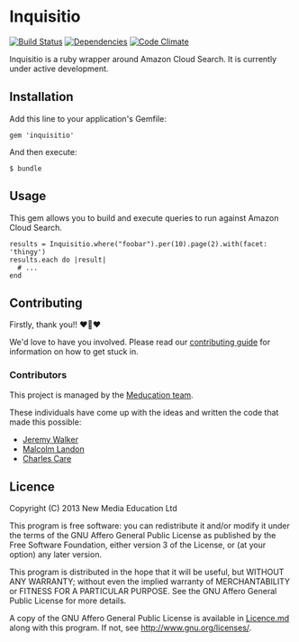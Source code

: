 # Inquisitio

[![Build Status](https://travis-ci.org/meducation/inquisitio.png)](https://travis-ci.org/meducation/inquisitio)
[![Dependencies](https://gemnasium.com/meducation/inquisitio.png?travis)](https://gemnasium.com/meducation/inquisitio)
[![Code Climate](https://codeclimate.com/github/meducation/inquisitio.png)](https://codeclimate.com/github/meducation/inquisitio)

Inquisitio is a ruby wrapper around Amazon Cloud Search. It is currently under active development.

## Installation

Add this line to your application's Gemfile:

    gem 'inquisitio'

And then execute:

    $ bundle

## Usage

This gem allows you to build and execute queries to run against Amazon Cloud Search.

```
results = Inquisitio.where("foobar").per(10).page(2).with(facet: 'thingy')
results.each do |result|
  # ...
end
```

## Contributing

Firstly, thank you!! :heart::sparkling_heart::heart:

We'd love to have you involved. Please read our [contributing guide](https://github.com/meducation/inquisitio/tree/master/CONTRIBUTING.md) for information on how to get stuck in.

### Contributors

This project is managed by the [Meducation team](http://company.meducation.net/about#team). 

These individuals have come up with the ideas and written the code that made this possible:

- [Jeremy Walker](http://github.com/iHID)
- [Malcolm Landon](http://github.com/malcyL)
- [Charles Care](http://github.com/ccare)

## Licence

Copyright (C) 2013 New Media Education Ltd

This program is free software: you can redistribute it and/or modify
it under the terms of the GNU Affero General Public License as published by
the Free Software Foundation, either version 3 of the License, or
(at your option) any later version.

This program is distributed in the hope that it will be useful,
but WITHOUT ANY WARRANTY; without even the implied warranty of
MERCHANTABILITY or FITNESS FOR A PARTICULAR PURPOSE.  See the
GNU Affero General Public License for more details.

A copy of the GNU Affero General Public License is available in [Licence.md](https://github.com/meducation/inquisitio/blob/master/LICENCE.md)
along with this program.  If not, see <http://www.gnu.org/licenses/>.
